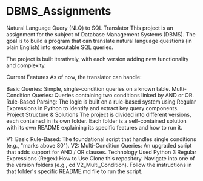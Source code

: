 # DBMS_Assignments
Natural Language Query (NLQ) to SQL Translator
This project is an assignment for the subject of Database Management Systems (DBMS). The goal is to build a program that can translate natural language questions (in plain English) into executable SQL queries.

The project is built iteratively, with each version adding new functionality and complexity.

Current Features
As of now, the translator can handle:

Basic Queries: Simple, single-condition queries on a known table.
Multi-Condition Queries: Queries containing two conditions linked by AND or OR.
Rule-Based Parsing: The logic is built on a rule-based system using Regular Expressions in Python to identify and extract key query components.
Project Structure & Solutions
The project is divided into different versions, each contained in its own folder. Each folder is a self-contained solution with its own README explaining its specific features and how to run it.

V1: Basic Rule-Based: The foundational script that handles single conditions (e.g., "marks above 80").
V2: Multi-Condition Queries: An upgraded script that adds support for AND / OR clauses.
Technology Used
Python 3
Regular Expressions (Regex)
How to Use
Clone this repository.
Navigate into one of the version folders (e.g., cd V2_Multi_Condition).
Follow the instructions in that folder's specific README.md file to run the script.
